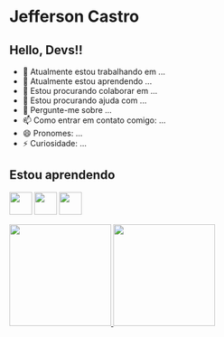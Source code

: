 # Jefferson Castro
## Hello, Devs!!

- 🔭 Atualmente estou trabalhando em ...
- 🌱 Atualmente estou aprendendo ...
- 👯 Estou procurando colaborar em ...
- 🤔 Estou procurando ajuda com ...
- 💬 Pergunte-me sobre ...
- 📫 Como entrar em contato comigo: ...
- 😄 Pronomes: ...
- ⚡ Curiosidade: ...

## Estou aprendendo

<img src="https://cdn.jsdelivr.net/gh/devicons/devicon/icons/java/java-original.svg" width="40" height="40"/> <img src="https://cdn.jsdelivr.net/gh/devicons/devicon/icons/linux/linux-original.svg" width="40" height="40"/>
<img src="https://cdn.jsdelivr.net/gh/devicons/devicon/icons/html5/html5-original.svg" width="40" height="40"/>



<div>
<a href="https://github.com/Jeffdiginvice">
<img height="180em" src="https://github-readme-stats.vercel.app/api/top-langs/?username=Jeffdiginvice&layout=compact&langs_count=7&theme=dracula"/>
<img height="180em" src="https://github-readme-stats.vercel.app/api?username=Jeffdiginvice&show_icons=true&theme=dracula&include_all_commits=true&count_private=true"/>
</div>
  
